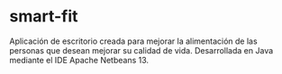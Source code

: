 # smart-fit
Aplicación de escritorio creada para mejorar la alimentación de las personas que desean mejorar su calidad de vida. Desarrollada en Java mediante el IDE Apache Netbeans 13.
